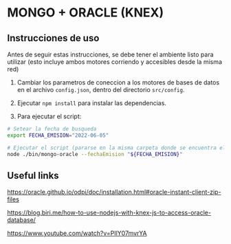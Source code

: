 # MONGO + ORACLE (KNEX)

## Instrucciones de uso
Antes de seguir estas instrucciones, se debe tener el ambiente listo para utilizar (esto incluye ambos motores corriendo y accesibles desde la misma red)

1. Cambiar los parametros de coneccion a los motores de bases de datos en el archivo `config.json`, dentro del directorio `src/config`.

2. Ejecutar `npm install` para instalar las dependencias.

3. Para ejecutar el script:

```sh
# Setear la fecha de busqueda
export FECHA_EMISION="2022-06-05"

# Ejecutar el script (pararse en la misma carpeta donde se encuentra el package.json)
node ./bin/mongo-oracle --fechaEmision "${FECHA_EMISION}"
```


## Useful links

https://oracle.github.io/odpi/doc/installation.html#oracle-instant-client-zip-files

https://blog.biri.me/how-to-use-nodejs-with-knex-js-to-access-oracle-database/

https://www.youtube.com/watch?v=PIlY07mvrYA

